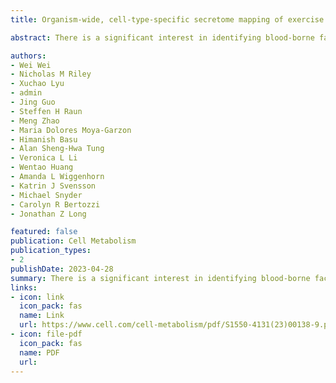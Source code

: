 ```yaml
---
title: Organism-wide, cell-type-specific secretome mapping of exercise training in mice

abstract: There is a significant interest in identifying blood-borne factors that mediate tissue crosstalk and function as molecular effectors of physical activity. Although past studies have focused on an individual molecule or cell type, the organism-wide secretome response to physical activity has not been evaluated. Here, we use a cell-type-specific proteomic approach to generate a 21-cell-type, 10-tissue map of exercise training-regulated secretomes in mice. Our dataset identifies >200 exercise training-regulated cell-type-secreted protein pairs, the majority of which have not been previously reported. Pdgfra-cre-labeled secretomes were the most responsive to exercise training. Finally, we show anti-obesity, anti-diabetic, and exercise performance-enhancing activities for proteoforms of intracellular carboxylesterases whose secretion from the liver is induced by exercise training.

authors:
- Wei Wei
- Nicholas M Riley
- Xuchao Lyu
- admin
- Jing Guo
- Steffen H Raun
- Meng Zhao
- Maria Dolores Moya-Garzon
- Himanish Basu
- Alan Sheng-Hwa Tung
- Veronica L Li
- Wentao Huang
- Amanda L Wiggenhorn
- Katrin J Svensson
- Michael Snyder
- Carolyn R Bertozzi
- Jonathan Z Long

featured: false
publication: Cell Metabolism
publication_types:
- 2
publishDate: 2023-04-28
summary: There is a significant interest in identifying blood-borne factors that mediate tissue crosstalk and function as molecular effectors of physical activity. Although past studies have focused on an individual molecule or cell type, the organism-wide secretome response to physical activity has not been evaluated. Here, we use a cell-type-specific proteomic approach to generate a 21-cell-type, 10-tissue map of exercise training-regulated secretomes in mice. Our dataset identifies >200 exercise training-regulated cell-type-secreted protein pairs, the majority of which have not been previously reported. Pdgfra-cre-labeled secretomes were the most responsive to exercise training. Finally, we show anti-obesity, anti-diabetic, and exercise performance-enhancing activities for proteoforms of intracellular carboxylesterases whose secretion from the liver is induced by exercise training.
links:
- icon: link
  icon_pack: fas
  name: Link
  url: https://www.cell.com/cell-metabolism/pdf/S1550-4131(23)00138-9.pdf
- icon: file-pdf
  icon_pack: fas
  name: PDF
  url: 
---
```

